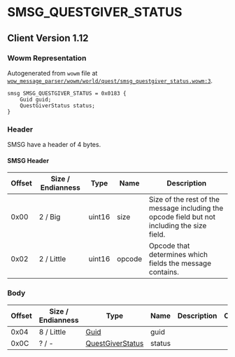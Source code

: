 # SMSG_QUESTGIVER_STATUS

## Client Version 1.12

### Wowm Representation

Autogenerated from `wowm` file at [`wow_message_parser/wowm/world/quest/smsg_questgiver_status.wowm:3`](https://github.com/gtker/wow_messages/tree/main/wow_message_parser/wowm/world/quest/smsg_questgiver_status.wowm#L3).
```rust,ignore
smsg SMSG_QUESTGIVER_STATUS = 0x0183 {
    Guid guid;
    QuestGiverStatus status;
}
```
### Header

SMSG have a header of 4 bytes.

#### SMSG Header

| Offset | Size / Endianness | Type   | Name   | Description |
| ------ | ----------------- | ------ | ------ | ----------- |
| 0x00   | 2 / Big           | uint16 | size   | Size of the rest of the message including the opcode field but not including the size field.|
| 0x02   | 2 / Little        | uint16 | opcode | Opcode that determines which fields the message contains.|

### Body

| Offset | Size / Endianness | Type | Name | Description | Comment |
| ------ | ----------------- | ---- | ---- | ----------- | ------- |
| 0x04 | 8 / Little | [Guid](../spec/packed-guid.md) | guid |  |  |
| 0x0C | ? / - | [QuestGiverStatus](questgiverstatus.md) | status |  |  |

